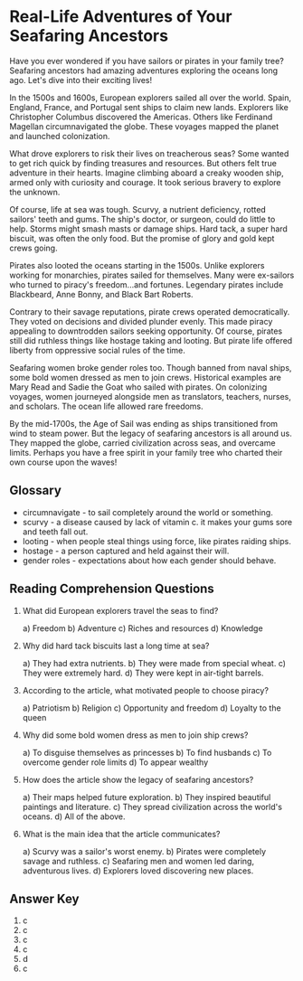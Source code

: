 # Real-Life Adventures of Your Seafaring Ancestors

Have you ever wondered if you have sailors or pirates in your family tree? Seafaring ancestors had amazing adventures exploring the oceans long ago. Let's dive into their exciting lives!

In the 1500s and 1600s, European explorers sailed all over the world. Spain, England, France, and Portugal sent ships to claim new lands. Explorers like Christopher Columbus discovered the Americas. Others like Ferdinand Magellan circumnavigated the globe. These voyages mapped the planet and launched colonization.

What drove explorers to risk their lives on treacherous seas? Some wanted to get rich quick by finding treasures and resources. But others felt true adventure in their hearts. Imagine climbing aboard a creaky wooden ship, armed only with curiosity and courage. It took serious bravery to explore the unknown.

Of course, life at sea was tough. Scurvy, a nutrient deficiency, rotted sailors' teeth and gums. The ship's doctor, or surgeon, could do little to help. Storms might smash masts or damage ships. Hard tack, a super hard biscuit, was often the only food. But the promise of glory and gold kept crews going.

Pirates also looted the oceans starting in the 1500s. Unlike explorers working for monarchies, pirates sailed for themselves. Many were ex-sailors who turned to piracy's freedom...and fortunes. Legendary pirates include Blackbeard, Anne Bonny, and Black Bart Roberts.

Contrary to their savage reputations, pirate crews operated democratically. They voted on decisions and divided plunder evenly. This made piracy appealing to downtrodden sailors seeking opportunity. Of course, pirates still did ruthless things like hostage taking and looting. But pirate life offered liberty from oppressive social rules of the time.

Seafaring women broke gender roles too. Though banned from naval ships, some bold women dressed as men to join crews. Historical examples are Mary Read and Sadie the Goat who sailed with pirates. On colonizing voyages, women journeyed alongside men as translators, teachers, nurses, and scholars. The ocean life allowed rare freedoms.

By the mid-1700s, the Age of Sail was ending as ships transitioned from wind to steam power. But the legacy of seafaring ancestors is all around us. They mapped the globe, carried civilization across seas, and overcame limits. Perhaps you have a free spirit in your family tree who charted their own course upon the waves!

## Glossary

- circumnavigate - to sail completely around the world or something.
- scurvy - a disease caused by lack of vitamin c. it makes your gums sore and teeth fall out.
- looting - when people steal things using force, like pirates raiding ships.
- hostage - a person captured and held against their will.
- gender roles - expectations about how each gender should behave.

## Reading Comprehension Questions

1. What did European explorers travel the seas to find?

   a) Freedom
   b) Adventure
   c) Riches and resources
   d) Knowledge

2. Why did hard tack biscuits last a long time at sea?

   a) They had extra nutrients.
   b) They were made from special wheat.
   c) They were extremely hard.
   d) They were kept in air-tight barrels.

3. According to the article, what motivated people to choose piracy?

   a) Patriotism
   b) Religion
   c) Opportunity and freedom
   d) Loyalty to the queen

4. Why did some bold women dress as men to join ship crews?

   a) To disguise themselves as princesses
   b) To find husbands
   c) To overcome gender role limits
   d) To appear wealthy

5. How does the article show the legacy of seafaring ancestors?

   a) Their maps helped future exploration.
   b) They inspired beautiful paintings and literature.
   c) They spread civilization across the world's oceans.
   d) All of the above.

6. What is the main idea that the article communicates?

   a) Scurvy was a sailor's worst enemy.
   b) Pirates were completely savage and ruthless.
   c) Seafaring men and women led daring, adventurous lives.
   d) Explorers loved discovering new places.

## Answer Key

1. c
2. c
3. c
4. c
5. d
6. c
